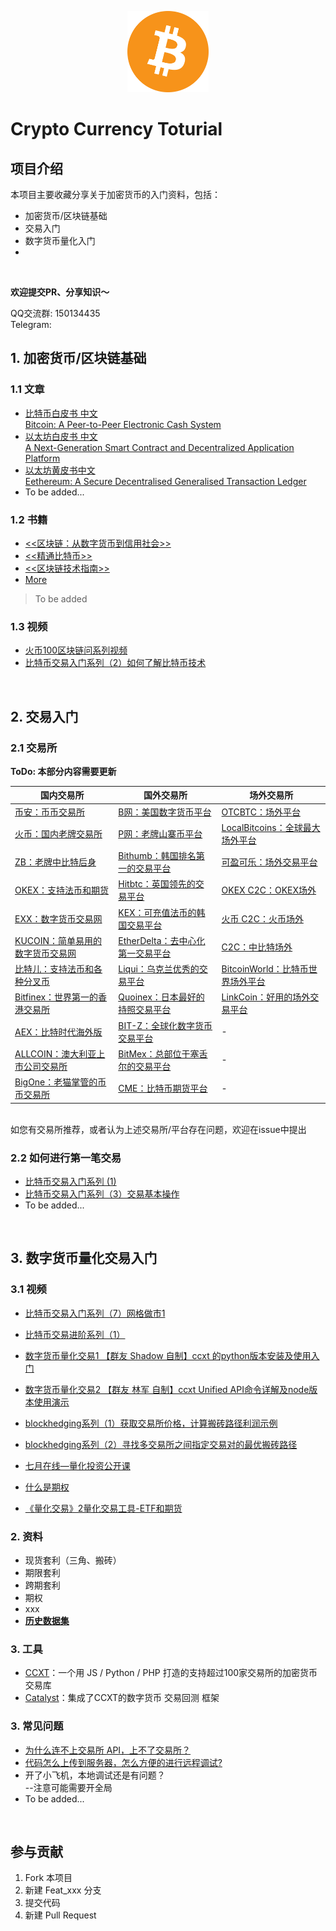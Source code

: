 <p align="center">
    <img src="./content/images/bitcoin.svg" height="130">
</p>

# Crypto Currency Toturial

## 项目介绍
本项目主要收藏分享关于加密货币的入门资料，包括：

- 加密货币/区块链基础
- 交易入门
- 数字货币量化入门
- 

<br/>

**欢迎提交PR、分享知识～**

QQ交流群: 150134435        
Telegram: 

## 1. 加密货币/区块链基础


### 1.1 文章

- [比特币白皮书 中文](https://www.8btc.com/wiki/bitcoin-a-peer-to-peer-electronic-cash-system)    
  [Bitcoin: A Peer-to-Peer Electronic Cash System](https://bitcoin.org/bitcoin.pdf)
- [以太坊白皮书 中文](https://github.com/ethereum/wiki/wiki/%5B%E4%B8%AD%E6%96%87%5D-%E4%BB%A5%E5%A4%AA%E5%9D%8A%E7%99%BD%E7%9A%AE%E4%B9%A6)    
  [A Next-Generation Smart Contract and Decentralized Application Platform](https://github.com/ethereum/wiki/wiki/White-Paper)
- [以太坊黄皮书中文](https://github.com/yuange1024/ethereum_yellowpaper)    
  [Eethereum: A Secure Decentralised Generalised Transaction Ledger](https://ethereum.github.io/yellowpaper/paper.pdf)
- To be added...

### 1.2 书籍

- [<<区块链：从数字货币到信用社会>>](https://weidian.com/item.html?itemID=1878011740)
- [<<精通比特币>>](http://book.8btc.com/books/1/master_bitcoin/_book/)
- [<<区块链技术指南>>](https://github.com/yeasy/blockchain_guide)
- [More](http://8btc.com/thread-65335-1-1.html)
> To be added

### 1.3 视频

- [火币100区块链问系列视频](https://www.bilibili.com/video/av19985303/)
- [比特币交易入门系列（2）如何了解比特币技术](https://www.bilibili.com/video/av12707728)

<br/>


## 2. 交易入门

### 2.1 交易所

__ToDo: 本部分内容需要更新__

|国内交易所|国外交易所|场外交易所|
|--|--|--|
|[币安：币币交易所](www.binance.com)|[B网：美国数字货币平台](bittrex.com)|[OTCBTC：场外平台](otcbtc.com)|
|[火币：国内老牌交易所](www.huobi.pro)|[P网：老牌山寨币平台](poloniex.com)|[LocalBitcoins：全球最大场外平台](localbitcoins.com)|
|[ZB：老牌中比特后身 ](zb.com)|[Bithumb：韩国排名第一的交易平台](www.bithumb.com)|[可盈可乐：场外交易平台](www.coincola.com)|
|[OKEX：支持法币和期货](www.okex.com)|[Hitbtc：英国领先的交易平台](hitbtc.com)|[OKEX C2C：OKEX场外](www.okex.com/c2c/trade/trade.do)|
|[EXX：数字货币交易网 ](www.exx.com)|[KEX：可充值法币的韩国交易平台](www.kex.com)|[火币 C2C：火币场外](otc.huobi.pro)|
|[KUCOIN：简单易用的数字货币交易网 ](www.kucoin.com)|[EtherDelta：去中心化第一交易平台](etherdelta.com)|[C2C：中比特场外](vip.zb.com)|
|[比特儿：支持法币和各种分叉币 ](gate.io)|[Liqui：乌克兰优秀的交易平台](liqui.io)|[BitcoinWorld：比特币世界场外平台](bitcoinworld.com)|
|[Bitfinex：世界第一的香港交易所](www.bitfinex.com/)|[Quoinex：日本最好的持照交易平台](quoinex.com/)|[LinkCoin：好用的场外交易平台](www.linkcoin.pro)|
|[AEX：比特时代海外版 ](www.aex.com)|[BIT-Z：全球化数字货币交易平台](www.bit-z.com)|-|
|[ALLCOIN：澳大利亚上市公司交易所 ](www.allcoin.com)|[BitMex：总部位于塞舌尔的交易平台](www.bitmex.com)|-|
|[BigOne：老猫掌管的币币交易所 ](big.one)|[CME：比特币期货平台](www.cmegroup.com)|-|
<br/>
如您有交易所推荐，或者认为上述交易所/平台存在问题，欢迎在issue中提出


### 2.2 如何进行第一笔交易

- [比特币交易入门系列 (1)](https://www.bilibili.com/video/av12472273)
- [比特币交易入门系列（3）交易基本操作](比特币交易入门系列（3）交易基本操作)
- To be added...

<br/>


## 3. 数字货币量化交易入门

### 3.1 视频

- [比特币交易入门系列（7）网格做市1](https://www.bilibili.com/video/av13883186)

- [比特币交易进阶系列（1）](https://www.bilibili.com/video/av17348683)

- [数字货币量化交易1 【群友 Shadow 自制】ccxt 的python版本安装及使用入门](https://www.bilibili.com/video/av21795165)

- [数字货币量化交易2 【群友 林军 自制】ccxt Unified API命令详解及node版本使用演示](https://www.bilibili.com/video/av21842290) 

- [blockhedging系列（1）获取交易所价格，计算搬砖路径利润示例](https://www.bilibili.com/video/av22163584)

- [blockhedging系列（2）寻找多交易所之间指定交易对的最优搬砖路径](https://www.bilibili.com/video/av23151597)

- [七月在线—量化投资公开课](https://www.bilibili.com/video/av22022468)

- [什么是期权](https://www.youtube.com/watch?v=7aw7VoW2rOo)

- [《量化交易》2量化交易工具-ETF和期货](https://www.youtube.com/watch?v=8L4OCThPSvE)


### 2. 资料
- 现货套利（三角、搬砖）
- 期限套利
- 跨期套利
- 期权
- xxx
- [__历史数据集__](./dataset-数据集.md)


### 3. 工具

- [CCXT](https://github.com/ccxt/ccxt)：一个用 JS / Python / PHP 打造的支持超过100家交易所的加密货币交易库
- [Catalyst](https://github.com/enigmampc/catalyst)：集成了CCXT的数字货币 交易回测 框架

### 3. 常见问题
- [为什么连不上交易所 API，上不了交易所？](https://gitee.com/inCryptoWeTrust/Crypto-Currency-Toturial/blob/master/%E5%B8%B8%E8%A7%81%E9%97%AE%E9%A2%98%E8%A7%A3%E7%AD%94.md)
- [代码怎么上传到服务器，怎么方便的进行远程调试?](https://gitee.com/inCryptoWeTrust/Crypto-Currency-Toturial/blob/master/%E5%B8%B8%E8%A7%81%E9%97%AE%E9%A2%98%E8%A7%A3%E7%AD%94.md)
- 开了小飞机，本地调试还是有问题？    
  --注意可能需要开全局
- To be added...

<br/>

## 参与贡献

1. Fork 本项目
2. 新建 Feat_xxx 分支
3. 提交代码
4. 新建 Pull Request

